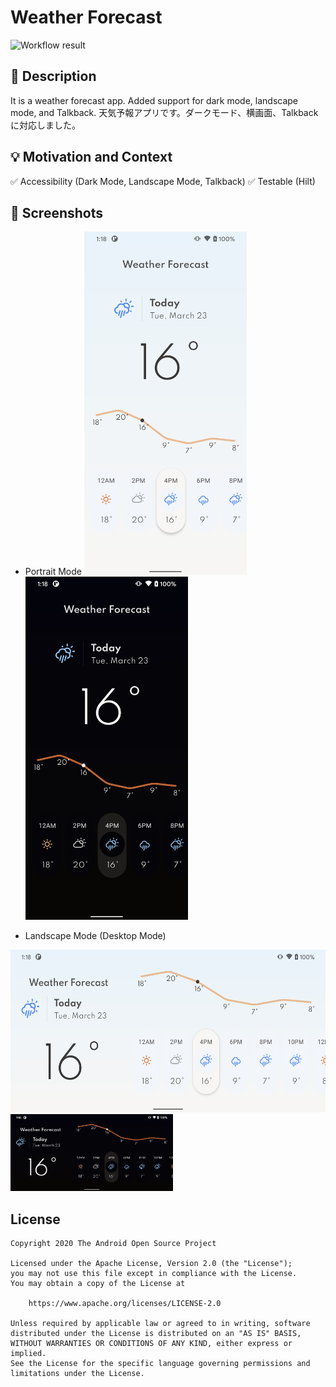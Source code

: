 # Weather Forecast

<!--- Replace <OWNER> with your Github Username and <REPOSITORY> with the name of your repository. -->
<!--- You can find both of these in the url bar when you open your repository in github. -->
![Workflow result](https://github.com/keidroid/ComposeWeather/workflows/Check/badge.svg)

## :scroll: Description
<!--- Describe your app in one or two sentences -->
It is a weather forecast app. Added support for dark mode, landscape mode, and Talkback.
天気予報アプリです。ダークモード、横画面、Talkbackに対応しました。

## :bulb: Motivation and Context
<!--- Optionally point readers to interesting parts of your submission. -->
<!--- What are you especially proud of? -->
:white_check_mark: Accessibility (Dark Mode, Landscape Mode, Talkback)
:white_check_mark: Testable (Hilt)

## :camera_flash: Screenshots
<!-- You can add more screenshots here if you like -->

- Portrait Mode
<img src="/results/screenshot_1.png" width="260">&emsp;<img src="/results/screenshot_2.png" width="260">

- Landscape Mode (Desktop Mode)
<img src="/results/screenshot_3.png" height="260">
<img src="/results/screenshot_4.png" width="260">

## License
```
Copyright 2020 The Android Open Source Project

Licensed under the Apache License, Version 2.0 (the "License");
you may not use this file except in compliance with the License.
You may obtain a copy of the License at

    https://www.apache.org/licenses/LICENSE-2.0

Unless required by applicable law or agreed to in writing, software
distributed under the License is distributed on an "AS IS" BASIS,
WITHOUT WARRANTIES OR CONDITIONS OF ANY KIND, either express or implied.
See the License for the specific language governing permissions and
limitations under the License.
```